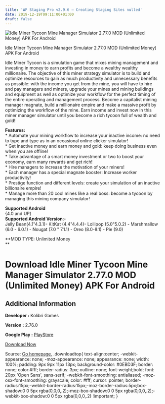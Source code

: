 ```yaml
---
title: 'WP Staging Pro v2.9.6 – Creating Staging Sites nulled'
date: 2019-12-19T09:11:00+01:00
draft: false
---
```


![Idle Miner Tycoon Mine Manager Simulator 2.77.0 MOD (Unlimited Money) APK For Android](https://i1.wp.com/apkhome.net/wp-content/uploads/2019/12/Idle-Miner-Tycoon-Mine-Manager-Simulator-2.77.0-MOD-Unlimited-Money.png "Idle Miner Tycoon Mine Manager Simulator 2.77.0 MOD (Unlimited Money) APK For Android")

  

Idle Miner Tycoon Mine Manager Simulator 2.77.0 MOD (Unlimited Money) APK For Android

Idle Miner Tycoon is a simulation game that mixes mining management and investing in money to earn profits and become a wealthy wealthy millionaire. The objective of this miner strategy simulator is to build and optimize resources to gain as much productivity and unnecessary benefits as possible: with the income you get from the mine, you will have to hire and pay managers and miners, upgrade your mines and mining buildings and equipment as well as optimize your workflow for the perfect timing of the entire operating and management process. Become a capitalist mining manager magnate, build a millionaire empire and make a massive profit by optimizing the workflow of the mine. Earn income and invest now in this miner manager simulator until you become a rich tycoon full of wealth and gold!

**Features:**  
\* Automate your mining workflow to increase your inactive income: no need to type and type as in an occasional online clicker simulator!  
\* Get inactive money and earn money and gold: keep doing business even when you are offline!  
\* Take advantage of a smart money investment or two to boost your economy, earn many rewards and get rich!  
\* Hire managers to increase the motivation of your miners!  
\* Each manager has a special magnate booster: Increase worker productivity!  
\* Prestige function and different levels: create your simulation of an inactive billionaire empire!  
\* Manage more than 20 cool mines like a real boss: become a tycoon by managing this mining company simulator!

**Supported Android**  
{4.0 and UP}  
**Supported Android Version**:-  
Jelly Bean(4.1"4.3.1)- KitKat (4.4"4.4.4)- Lollipop (5.0"5.0.2) - Marshmallow (6.0 - 6.0.1) - Nougat (7.0 " 7.1.1) - Oreo (8.0-8.1) - Pie (9.0)

**MOD TYPE: Unlimited Money  
**

Download Idle Miner Tycoon Mine Manager Simulator 2.77.0 MOD (Unlimited Money) APK For Android
==============================================================================================

Additional Information
----------------------

**Developer :** Kolibri Games

**Version :** 2.76.0

**Google Play :** [PlayStore](https://play.google.com/store/apps/details?id=com.fluffyfairygames.idleminertycoon)

  

[Download Now](https://store4app.co/post/idle-miner-tycoon-mine-manager-simulator-2-77-0-mod-unlimited-money-apk-for-android_1576742874)

  
Source: [Go homepage.](https://store4app.co/post/idle-miner-tycoon-mine-manager-simulator-2-77-0-mod-unlimited-money-apk-for-android_1576742874) .downloadtop{ text-align:center; -webkit-appearance: none; -moz-appearance: none; appearance: none; width: 100%; padding: 9px 9px 11px 13px; background-color: #0EBD3F; border: none; color:#fff; border-radius: 3px; outline: none; font-weight;bold; font: 20px 'Open Sans', sans-serif; -webkit-font-smoothing: antialiased; -moz-osx-font-smoothing: grayscale; color: #fff; cursor: pointer; border-radius:15px;-webkit-border-radius:15px;-moz-border-radius:5px;box-shadow:0 0 5px rgba(0,0,0,.2);-moz-box-shadow:0 0 5px rgba(0,0,0,.2);-webkit-box-shadow:0 0 5px rgba(0,0,0,.2) !important; }